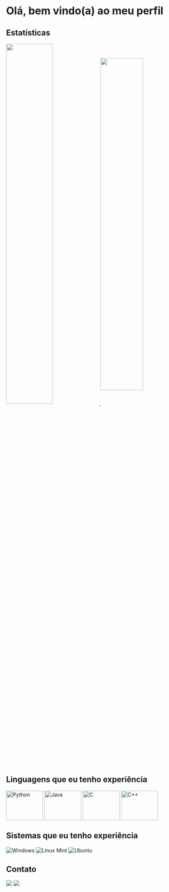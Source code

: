 # Olá, bem vindo(a) ao meu perfil

## Estatísticas

<a href="https://github.com/joaogiacometti/github-readme-stats">
  <img align="center" width='50%' src="https://github-readme-stats.vercel.app/api?username=joaogiacometti&theme=radical" />
</a>
<a href="https://github.com/anuraghazra/convoychat">
  <img align="center" width='48%' src="https://github-readme-stats.vercel.app/api/top-langs/?username=joaogiacometti&theme=radical" />
</a>



## Linguagens que eu tenho experiência
<div>

  <div style="display: inline_block">

  <a href="https://github.com/joaogiacometti/ToolsApp"><img align="center" alt="Python" height=80, width=100 src="https://cdn.jsdelivr.net/gh/devicons/devicon/icons/python/python-original-wordmark.svg" /></a>
  <img align="center" alt="Java" height=80, width=100 src="https://cdn.jsdelivr.net/gh/devicons/devicon/icons/java/java-original-wordmark.svg" />
  <img align="center" alt="C" height=80, width=100 src="https://cdn.jsdelivr.net/gh/devicons/devicon/icons/c/c-original.svg" />
  <img align="center" alt="C++" height=80, width=100 src="https://cdn.jsdelivr.net/gh/devicons/devicon/icons/cplusplus/cplusplus-original.svg" />
  </div>
  
  

</div>


## Sistemas que eu tenho experiência

<div>

  <img align="center" alt="Windows" src="https://img.shields.io/badge/Windows-0078D6?style=for-the-badge&logo=windows&logoColor=white" />
  <img align="center" alt="Linux Mint" src="https://img.shields.io/badge/Linux_Mint-87CF3E?style=for-the-badge&logo=linux-mint&logoColor=white" />
  <img align="center" alt="Ubuntu" src="https://img.shields.io/badge/Ubuntu-E95420?style=for-the-badge&logo=ubuntu&logoColor=white" />
  
</div>
 
 ## Contato
 
 <a href="https://www.linkedin.com/in/joaogiacometti/"><img src="https://img.shields.io/badge/LinkedIn-0077B5?style=for-the-badge&logo=linkedin&logoColor=white"></a> 
 <a href="mailto:j.guerreiro@unesp.br"><img src="https://img.shields.io/badge/Gmail-D14836?style=for-the-badge&logo=gmail&logoColor=white"></a>

